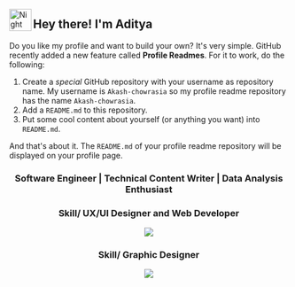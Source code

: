 <img alt="Night Coding" src="./assets/Hand%20Wave.gif" width='40' align="left"/><h2>Hey there! I'm Aditya</h2>

Do you like my profile and want to build your own? It's very simple. GitHub recently added a new feature called **Profile Readmes**. For it to work, do the following:

1. Create a *special* GitHub repository with your username as repository name. My username is `Akash-chowrasia` so my profile readme repository has the name `Akash-chowrasia`.
1. Add a `README.md` to this repository.
1. Put some cool content about yourself (or anything you want) into `README.md`.

And that's about it. The `README.md` of your profile readme repository will be displayed on your profile page. 

<h3 align="center">Software Engineer | Technical Content Writer | Data Analysis Enthusiast</h3>

<h3 align="center">Skill/ UX/UI Designer and Web Developer</h3>

<p align="center">
  <a href="https://skillicons.dev">
    <img src="https://skillicons.dev/icons?i=html,css,github,js,nuxtjs,nextjs,nodejs,py,mysql,react,vscode,figma,discord,git&perline=15" />
  </a>
</p>

<h3 align="center">Skill/ Graphic Designer</h3>

<p align="center">
  <a href="https://skillicons.dev">
    <img src="https://skillicons.dev/icons?i=photoshop,illustrador,notion,ae&perline=15" />
  </a>
</p>
